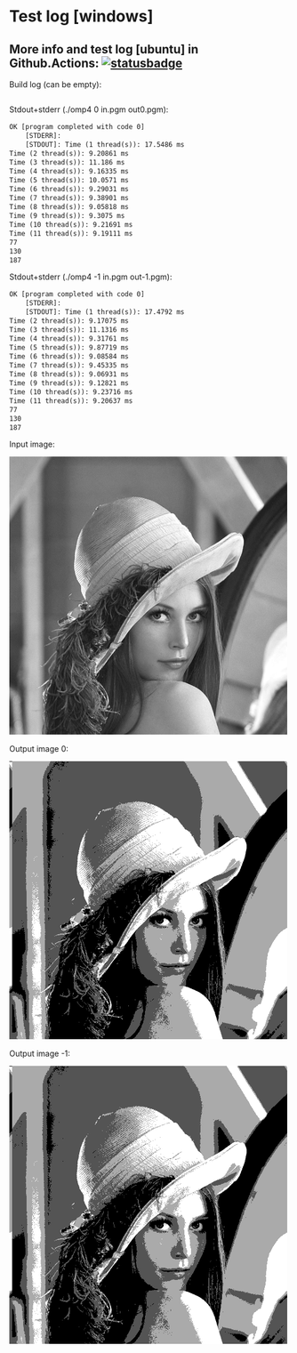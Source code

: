 # Test log [windows]

## More info and test log [ubuntu] in Github.Actions: [![statusbadge](../../actions/workflows/buildtest.yaml/badge.svg?branch=main&event=pull_request)](../../actions/workflows/buildtest.yaml)

Build log (can be empty):
```

```

Stdout+stderr (./omp4 0 in.pgm out0.pgm):
```
OK [program completed with code 0]
    [STDERR]:  
    [STDOUT]: Time (1 thread(s)): 17.5486 ms
Time (2 thread(s)): 9.20861 ms
Time (3 thread(s)): 11.186 ms
Time (4 thread(s)): 9.16335 ms
Time (5 thread(s)): 10.0571 ms
Time (6 thread(s)): 9.29031 ms
Time (7 thread(s)): 9.38901 ms
Time (8 thread(s)): 9.05818 ms
Time (9 thread(s)): 9.3075 ms
Time (10 thread(s)): 9.21691 ms
Time (11 thread(s)): 9.19111 ms
77
130
187

```
     
Stdout+stderr (./omp4 -1 in.pgm out-1.pgm):
```
OK [program completed with code 0]
    [STDERR]:  
    [STDOUT]: Time (1 thread(s)): 17.4792 ms
Time (2 thread(s)): 9.17075 ms
Time (3 thread(s)): 11.1316 ms
Time (4 thread(s)): 9.31761 ms
Time (5 thread(s)): 9.87719 ms
Time (6 thread(s)): 9.08584 ms
Time (7 thread(s)): 9.45335 ms
Time (8 thread(s)): 9.06931 ms
Time (9 thread(s)): 9.12821 ms
Time (10 thread(s)): 9.23716 ms
Time (11 thread(s)): 9.20637 ms
77
130
187

```

Input image:

![Input image](test_data/in.png?sanitize=true&raw=true)

Output image 0:

![Output image 0](test_data/out0.pgm.png?sanitize=true&raw=true)

Output image -1:

![Output image -1](test_data/out-1.pgm.png?sanitize=true&raw=true)